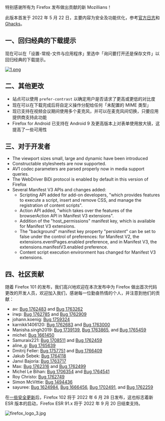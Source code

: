 特别感谢所有为 Firefox 发布做出贡献的新 Mozillians！

此版本首发于 2022 年 5 月 22 日，主要内容为安全及功能优化，参考[官方日志](https://www.mozilla.org/en-US/firefox/101.0/releasenotes/)和 [Ghacks](https://www.ghacks.net/2022/05/31/firefox-101-stable-security-fixes-and-classic-download-behavior-restored/)。

## 一、回归经典的下载提示

现在可以在「设置-常规-文件与应用程序」里选中「询问要打开还是保存文件」以回归经典的下载提示。

[![1.png](https://s1.ax1x.com/2022/07/25/jv5oDg.png)](https://imgtu.com/i/jv5oDg)

## 二、其他更改

+ 站点可以使用 `prefer-contrast` 以确定用户是否请求了更高或更低的对比度
+ 现在可以在下载完成后将自定义操作分配给任何「未配置的 MIME 类型」
+ 现已支持在视频会议期间使用多个麦克风，并可以在麦克风间切换，只要应用提供商支持此功能
+ Firefox for Android 已支持在 Android 9 及更高版本上对表单使用放大镜，这提高了一些可用性

## 三、对于开发者

+ The viewport sizes small, large and dynamic have been introduced
+ Constructable stylesheets are now supported.
+ AV1 codec parameters are parsed properly now in media support queries.
+ The WebDriver BiDi protocol is enabled by default in this version of Firefox
+ Several Manifest V3 APIs and changes added:
  + Scripting API added for add-on developers, "which provides features to execute a script, insert and remove CSS, and manage the registration of content scripts".
  + Action API added, "which takes over the features of the browserAction API in Manifest V3 extensions".
  + Addition of the "host_permissions" manifest key, which is available for Manifest V3 extensions.
  + The "background" manifest key property "persistent" can be set to false under the control of preferences: for Manifest V2, the extensions.eventPages.enabled preference, and in Manifest V3, the extensions.manifestV3.enabled preference.
  + Content script execution environment has changed for Manifest V3 extensions.

## 四、社区贡献

随着 Firefox 101 的发布，我们高兴地欢迎在本次发布中为 Firefox 做出首次代码更改的开发人员，欢迎加入我们，感谢每一位勤奋热情的个人，并注意到他们的贡献：

+ av: [Bug 1762483](https://bugzilla.mozilla.org/show_bug.cgi?id=1762483) and [Bug 1763262](https://bugzilla.mozilla.org/show_bug.cgi?id=1763262)
+ irwp: [Bug 1762785](https://bugzilla.mozilla.org/show_bug.cgi?id=1762785) and [Bug 1762909](https://bugzilla.mozilla.org/show_bug.cgi?id=1762909)
+ johann.koenig: [Bug 1759324](https://bugzilla.mozilla.org/show_bug.cgi?id=1759324)
+ karnikk1406120: [Bug 1762683](https://bugzilla.mozilla.org/show_bug.cgi?id=1762683) and [Bug 1763000](https://bugzilla.mozilla.org/show_bug.cgi?id=1763000)
+ Manisha.singh2019: [Bug 1739139](https://bugzilla.mozilla.org/show_bug.cgi?id=1739139), [Bug 1763865](https://bugzilla.mozilla.org/show_bug.cgi?id=1763865), and [Bug 1765459](https://bugzilla.mozilla.org/show_bug.cgi?id=1765459)
+ michel: [Bug 1661450](https://bugzilla.mozilla.org/show_bug.cgi?id=1661450)
+ Samuraix221: [Bug 1708511](https://bugzilla.mozilla.org/show_bug.cgi?id=1708511) and [Bug 1762459](https://bugzilla.mozilla.org/show_bug.cgi?id=1762459)
+ aline\_g: [Bug 1765639](https://bugzilla.mozilla.org/show_bug.cgi?id=1765639)
+ Dmitrij Feller: [Bug 1757751](https://bugzilla.mozilla.org/show_bug.cgi?id=1757751) and [Bug 1766409](https://bugzilla.mozilla.org/show_bug.cgi?id=1766409)
+ Jakub Šebek: [Bug 1764118](https://bugzilla.mozilla.org/show_bug.cgi?id=1764118)
+ Janvi Bajoria: [Bug 1763717](https://bugzilla.mozilla.org/show_bug.cgi?id=1763717)
+ Max: [Bug 1762316](https://bugzilla.mozilla.org/show_bug.cgi?id=1762316) and [Bug 1762499](https://bugzilla.mozilla.org/show_bug.cgi?id=1762499)
+ Michel Le Bihan: [Bug 1706354](https://bugzilla.mozilla.org/show_bug.cgi?id=1706354) and [Bug 1764541](https://bugzilla.mozilla.org/show_bug.cgi?id=1764541)
+ Roy Christo: [Bug 1762749](https://bugzilla.mozilla.org/show_bug.cgi?id=1762749)
+ Simon McVittie: [Bug 1494436](https://bugzilla.mozilla.org/show_bug.cgi?id=1494436)
+ sayuree: [Bug 1624984](https://bugzilla.mozilla.org/show_bug.cgi?id=1624984), [Bug 1666456](https://bugzilla.mozilla.org/show_bug.cgi?id=1666456), [Bug 1702491](https://bugzilla.mozilla.org/show_bug.cgi?id=1702491), and [Bug 1762259](https://bugzilla.mozilla.org/show_bug.cgi?id=1762259)

在[一些安全更新](https://www.mozilla.org/security/advisories/mfsa2022-20/)后，Firefox 102 将于 2022 年 6 月 28 日发布，这也标志着新 ESR 版本的启动，Firefox ESR 91.x 将于 2022 年 9 月 20 日结束支持。

![firefox_logo_3.jpg](https://s2.loli.net/2022/05/02/s4pUX1SYOwmCz6A.jpg)